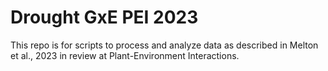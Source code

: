 # Drought GxE PEI 2023
This repo is for scripts to process and analyze data as described in Melton et al., 2023 in review at Plant-Environment Interactions.
